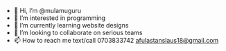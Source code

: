- 👋 Hi, I’m @mulamuguru
- 👀 I’m interested in programming
- 🌱 I’m currently learning website designs
- 💞️ I’m looking to collaborate on serious teams 
- 📫 How to reach me text/call 0703833742 afulastanslaus18@gmail.com


<!---
mulamuguru/mulamuguru is a ✨ special ✨ repository because its `README.md` (this file) appears on your GitHub profile.
You can click the Preview link to take a look at your changes.
--->
